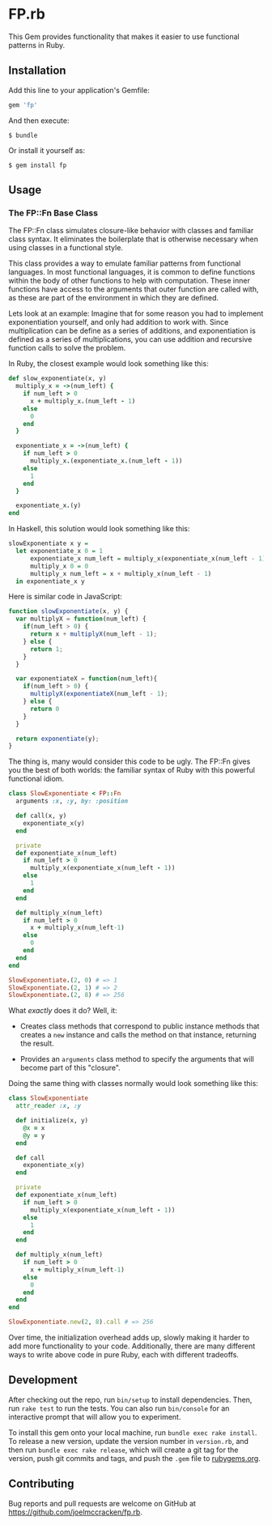 # FP.rb

This Gem provides functionality that makes it easier to use functional patterns in Ruby.

## Installation

Add this line to your application's Gemfile:

```ruby
gem 'fp'
```

And then execute:

    $ bundle

Or install it yourself as:

    $ gem install fp

## Usage

### The FP::Fn Base Class

The FP::Fn class simulates closure-like behavior with classes and familiar class syntax. It eliminates
the boilerplate that is otherwise necessary when using classes in a functional style.

This class provides a way to emulate familiar patterns from functional languages. In most functional
languages, it is common to define functions within the body of other functions to help
with computation.
These inner functions have access to
the arguments that outer function are called with, as these are part of the environment in which they are defined.

Lets look at an example:
Imagine that for some reason you had to implement exponentiation yourself, and only had addition to work with.
Since multiplication can be define as a series of additions, and exponentiation is defined as a series of
multiplications, you can use addition and recursive function calls to solve the problem.

In Ruby, the closest example would look something like this:

````ruby
def slow_exponentiate(x, y)
  multiply_x = ->(num_left) {
    if num_left > 0
      x + multiply_x.(num_left - 1)
    else
      0
    end
  }

  exponentiate_x = ->(num_left) {
    if num_left > 0
      multiply_x.(exponentiate_x.(num_left - 1))
    else
      1
    end
  }

  exponentiate_x.(y)
end
````
In Haskell, this solution would look something like this:

````haskell
slowExponentiate x y =
  let exponentiate_x 0 = 1
      exponentiate_x num_left = multiply_x(exponentiate_x(num_left - 1))
      multiply_x 0 = 0
      multiply_x num_left = x + multiply_x(num_left - 1)
  in exponentiate_x y
````

Here is similar code in JavaScript:

````javascript
function slowExponentiate(x, y) {
  var multiplyX = function(num_left) {
    if(num_left > 0) {
      return x + multiplyX(num_left - 1);
    } else {
      return 1;
    }
  }

  var exponentiateX = function(num_left){
    if(num_left > 0) {
      multiplyX(exponentiateX(num_left - 1);
    } else {
      return 0
    }
  }

  return exponentiate(y);
}
````

The thing is, many would consider this code to be ugly.
The FP::Fn gives you the best of both worlds: the familiar syntax of
Ruby with this powerful functional idiom.

````ruby
class SlowExponentiate < FP::Fn
  arguments :x, :y, by: :position

  def call(x, y)
    exponentiate_x(y)
  end

  private
  def exponentiate_x(num_left)
    if num_left > 0
      multiply_x(exponentiate_x(num_left - 1))
    else
      1
    end
  end

  def multiply_x(num_left)
    if num_left > 0
      x + multiply_x(num_left-1)
    else
      0
    end
  end
end

SlowExponentiate.(2, 0) # => 1
SlowExponentiate.(2, 1) # => 2
SlowExponentiate.(2, 8) # => 256
````

What *exactly* does it do? Well, it:

- Creates class methods that correspond to public instance methods that
  creates a `new` instance and calls the method on that instance, returning the result.

- Provides an `arguments` class method to specify the arguments that will become part of this "closure".

Doing the same thing with classes normally would look something like this:

````ruby
class SlowExponentiate
  attr_reader :x, :y

  def initialize(x, y)
    @x = x
    @y = y
  end

  def call
    exponentiate_x(y)
  end

  private
  def exponentiate_x(num_left)
    if num_left > 0
      multiply_x(exponentiate_x(num_left - 1))
    else
      1
    end
  end

  def multiply_x(num_left)
    if num_left > 0
      x + multiply_x(num_left-1)
    else
      0
    end
  end
end

SlowExponentiate.new(2, 8).call # => 256
````

Over time, the initialization overhead adds up, slowly making it harder to add more functionality to your code. Additionally, there are many different ways
to write above code in pure Ruby, each with different tradeoffs.

## Development

After checking out the repo, run `bin/setup` to install dependencies. Then, run `rake test` to run the tests. You can also run `bin/console` for an interactive prompt that will allow you to experiment.

To install this gem onto your local machine, run `bundle exec rake install`. To release a new version, update the version number in `version.rb`, and then run `bundle exec rake release`, which will create a git tag for the version, push git commits and tags, and push the `.gem` file to [rubygems.org](https://rubygems.org).

## Contributing

Bug reports and pull requests are welcome on GitHub at https://github.com/joelmccracken/fp.rb.
